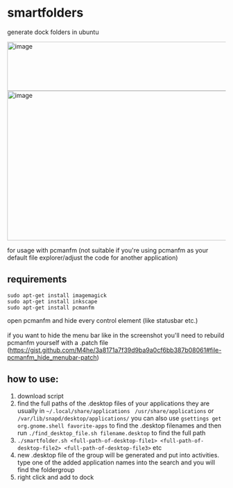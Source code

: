 # smartfolders
generate dock folders in ubuntu

<img width="546" height="113" alt="image" src="https://github.com/user-attachments/assets/eb279828-6123-4194-b82a-52c9f438988d" />

<br />

<img width="611" height="345" alt="image" src="https://github.com/user-attachments/assets/ed15cd32-2bca-433a-9f13-027338c7faf7" />

for usage with pcmanfm (not suitable if you're using pcmanfm as your default file explorer/adjust the code for another application)


## requirements

```
sudo apt-get install imagemagick
sudo apt-get install inkscape
sudo apt-get install pcmanfm
```

open pcmanfm and hide every control element (like statusbar etc.) <br /><br />
if you want to hide the menu bar like in the screenshot you'll need to rebuild pcmanfm yourself with a .patch file <br />(https://gist.github.com/M4he/3a8171a7f39d9ba9a0cf6bb387b08061#file-pcmanfm_hide_menubar-patch)<br />


## how to use:<br />

1. download script
2. find the full paths of the .desktop files of your applications they are usually in `~/.local/share/applications ` `/usr/share/applications` or `/var/lib/snapd/desktop/applications/` you can also use `gsettings get org.gnome.shell favorite-apps` to find the .desktop filenames and then run `./find_desktop_file.sh filename.desktop` to find the full path
3. `./smartfolder.sh <full-path-of-desktop-file1> <full-path-of-desktop-file2> <full-path-of-desktop-file3>` etc
4. new .desktop file of the group will be generated and put into activities. type one of the added application names into the search and you will find the foldergroup
5. right click and add to dock
